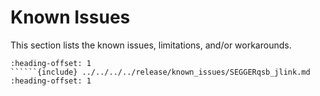 # Known Issues

This section lists the known issues, limitations, and/or workarounds.

```{include} ../../../../release/known_issues/EDMA_examples.md
:heading-offset: 1
``````{include} ../../../../release/known_issues/SEGGERqsb_jlink.md
:heading-offset: 1
```
